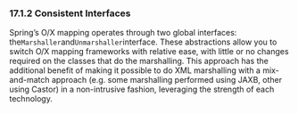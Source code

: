 ### 17.1.2 Consistent Interfaces

Spring’s O/X mapping operates through two global interfaces: the`Marshaller`and`Unmarshaller`interface. These abstractions allow you to switch O/X mapping frameworks with relative ease, with little or no changes required on the classes that do the marshalling. This approach has the additional benefit of making it possible to do XML marshalling with a mix-and-match approach \(e.g. some marshalling performed using JAXB, other using Castor\) in a non-intrusive fashion, leveraging the strength of each technology.

